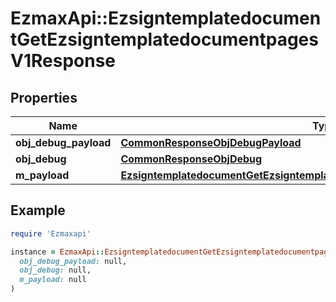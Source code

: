 # EzmaxApi::EzsigntemplatedocumentGetEzsigntemplatedocumentpagesV1Response

## Properties

| Name | Type | Description | Notes |
| ---- | ---- | ----------- | ----- |
| **obj_debug_payload** | [**CommonResponseObjDebugPayload**](CommonResponseObjDebugPayload.md) |  |  |
| **obj_debug** | [**CommonResponseObjDebug**](CommonResponseObjDebug.md) |  | [optional] |
| **m_payload** | [**EzsigntemplatedocumentGetEzsigntemplatedocumentpagesV1ResponseMPayload**](EzsigntemplatedocumentGetEzsigntemplatedocumentpagesV1ResponseMPayload.md) |  |  |

## Example

```ruby
require 'Ezmaxapi'

instance = EzmaxApi::EzsigntemplatedocumentGetEzsigntemplatedocumentpagesV1Response.new(
  obj_debug_payload: null,
  obj_debug: null,
  m_payload: null
)
```

